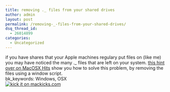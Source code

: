 ```yaml
---
title: removing ._ files from your shared drives
author: admin
layout: post
permalink: /removing-_-files-from-your-shared-drives/
dsq_thread_id:
  - 26014899
categories:
  - Uncategorized
---
```

if you have shares that your Apple machines regulary put files on (like me) you may have noticed the many ._ files that are left on your system. [this hint over on MacOSX Hits][1] show you how to solve this problem, by removing the files using a window script.   
bk_keywords: Windows, OSX   
[<img alt="kick it on mackicks.com" src="http://www.mackicks.com/Services/Images/KickItImageGenerator.ashx?url=http://blog.lotas-smartman.net/archive/2006/06/28/12596.aspx" border=0>][2]

 [1]: http://feeds.macosxhints.com/macosxhints/recent?m=332
 [2]: http://www.mackicks.com/kick/?url=http://blog.lotas-smartman.net/archive/2006/06/28/12596.aspx